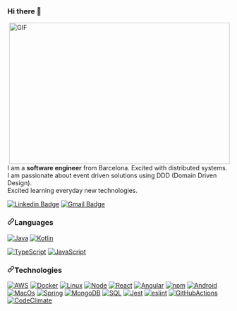 ### Hi there 👋
<!--
**avall/avall** is a ✨ _special_ ✨ repository because its `README.md` (this file) appears on your GitHub profile.

Here are some ideas to get you started:

- 🔭 I’m currently working on ...
- 🌱 I’m currently learning ...
- 👯 I’m looking to collaborate on ...
- 🤔 I’m looking for help with ...
- 💬 Ask me about ...
- 📫 How to reach me: ...
- 😄 Pronouns: ...
- ⚡ Fun fact: ...
-->
<p><a target="_blank" rel="noopener noreferrer" href="https://github.com/abhisheknaiidu/abhisheknaiidu/blob/master/code.gif?raw=true"><img align="right" alt="GIF" src="https://github.com/abhisheknaiidu/abhisheknaiidu/raw/master/code.gif?raw=true" width="500" height="320" style="max-width:100%;"></a></p>
<p>I am a <strong>software engineer</strong> from Barcelona. Excited with distributed systems. I am passionate about event driven solutions using DDD (Domain Driven Design).</br>
Excited learning everyday new technologies.</p>
<p><a href="https://www.linkedin.com/in/alex-vall-09a2b25/" rel="nofollow"><img src="https://camo.githubusercontent.com/b835418fa17dc1cdb5e090c1db872b2509babff5bf9a3602bf598aeb2adcebcd/68747470733a2f2f696d672e736869656c64732e696f2f62616467652f2d66657272616f626f782d626c75653f7374796c653d666c61742d737175617265266c6f676f3d4c696e6b6564696e266c6f676f436f6c6f723d7768697465266c696e6b3d68747470733a2f2f7777772e6c696e6b6564696e2e636f6d2f696e2f6361726c6f732d66657272616f2d61303934363962372f" alt="Linkedin Badge" data-canonical-src="https://img.shields.io/badge/-ferraobox-blue?style=flat-square&amp;logo=Linkedin&amp;logoColor=white&amp;link=https://www.linkedin.com/in/alex-vall-09a2b25/" style="max-width:100%;"></a>
<a href="mailto:alex.vall.mainou@gmail.com"><img src="https://camo.githubusercontent.com/3855179cea0d2718c02e81c6064ea4bac035d9267b848515d2622529c2530d9c/68747470733a2f2f696d672e736869656c64732e696f2f62616467652f2d66657272616f626f7840676d61696c2e636f6d2d6331343433383f7374796c653d666c61742d737175617265266c6f676f3d476d61696c266c6f676f436f6c6f723d7768697465266c696e6b3d6d61696c746f3a66657272616f626f7840676d61696c2e636f6d" alt="Gmail Badge" data-canonical-src="https://img.shields.io/badge/-alex.vall.mainou@gmail.com-c14438?style=flat-square&amp;logo=Gmail&amp;logoColor=white&amp;link=mailto:alex.vall.mainou@gmail.com" style="max-width:100%;"></a></p>
<h3><a id="user-content-languages" class="anchor" aria-hidden="true" href="#languages"><svg class="octicon octicon-link" viewBox="0 0 16 16" version="1.1" width="16" height="16" aria-hidden="true"><path fill-rule="evenodd" d="M7.775 3.275a.75.75 0 001.06 1.06l1.25-1.25a2 2 0 112.83 2.83l-2.5 2.5a2 2 0 01-2.83 0 .75.75 0 00-1.06 1.06 3.5 3.5 0 004.95 0l2.5-2.5a3.5 3.5 0 00-4.95-4.95l-1.25 1.25zm-4.69 9.64a2 2 0 010-2.83l2.5-2.5a2 2 0 012.83 0 .75.75 0 001.06-1.06 3.5 3.5 0 00-4.95 0l-2.5 2.5a3.5 3.5 0 004.95 4.95l1.25-1.25a.75.75 0 00-1.06-1.06l-1.25 1.25a2 2 0 01-2.83 0z"></path></svg></a>Languages</h3>
<p>
<a target="_blank" rel="noopener noreferrer" href="https://camo.githubusercontent.com/4a6e72af302f06613ef9375d1bd0cfed0592654a0eb667fed54633f688004f4b/68747470733a2f2f696d672e736869656c64732e696f2f62616467652f2d4a6176612d3030303f266c6f676f3d4a617661266c6f676f436f6c6f723d303037333936"><img src="https://camo.githubusercontent.com/4a6e72af302f06613ef9375d1bd0cfed0592654a0eb667fed54633f688004f4b/68747470733a2f2f696d672e736869656c64732e696f2f62616467652f2d4a6176612d3030303f266c6f676f3d4a617661266c6f676f436f6c6f723d303037333936" alt="Java" data-canonical-src="https://img.shields.io/badge/-Java-000?&amp;logo=Java&amp;logoColor=007396" style="max-width:100%;"></a>
<a target="_blank" rel="noopener noreferrer" href="https://camo.githubusercontent.com/522a270b0c7a36d25f25c98a4933e81dceaaef5bba4d7233ec05577efdcbf5e1/68747470733a2f2f696d672e736869656c64732e696f2f62616467652f2d4b6f746c696e2d3030303f6c6f676f3d6b6f746c696e266c6f676f436f6c6f723d303037333936"><img src="https://camo.githubusercontent.com/522a270b0c7a36d25f25c98a4933e81dceaaef5bba4d7233ec05577efdcbf5e1/68747470733a2f2f696d672e736869656c64732e696f2f62616467652f2d4b6f746c696e2d3030303f6c6f676f3d6b6f746c696e266c6f676f436f6c6f723d303037333936" alt="Kotlin" data-canonical-src="https://img.shields.io/badge/-Kotlin-000?logo=kotlin&amp;logoColor=007396" style="max-width:100%;"></a></p>
<a target="_blank" rel="noopener noreferrer" href="https://camo.githubusercontent.com/0e2611d64293f3676d77ce51169403831b38612be97ade095abebd1350c1b12a/68747470733a2f2f696d672e736869656c64732e696f2f62616467652f2d547970655363726970742d3030303f266c6f676f3d54797065536372697074"><img src="https://camo.githubusercontent.com/0e2611d64293f3676d77ce51169403831b38612be97ade095abebd1350c1b12a/68747470733a2f2f696d672e736869656c64732e696f2f62616467652f2d547970655363726970742d3030303f266c6f676f3d54797065536372697074" alt="TypeScript" data-canonical-src="https://img.shields.io/badge/-TypeScript-000?&amp;logo=TypeScript" style="max-width:100%;"></a>
<a target="_blank" rel="noopener noreferrer" href="https://camo.githubusercontent.com/e05eaf8bb60da08c9b55036474c4e1f86a4c9ce6e3360d43cc97335309dba6b0/68747470733a2f2f696d672e736869656c64732e696f2f62616467652f2d4a6176615363726970742d3030303f266c6f676f3d4a617661536372697074"><img src="https://camo.githubusercontent.com/e05eaf8bb60da08c9b55036474c4e1f86a4c9ce6e3360d43cc97335309dba6b0/68747470733a2f2f696d672e736869656c64732e696f2f62616467652f2d4a6176615363726970742d3030303f266c6f676f3d4a617661536372697074" alt="JavaScript" data-canonical-src="https://img.shields.io/badge/-JavaScript-000?&amp;logo=JavaScript" style="max-width:100%;"></a>

<h3><a id="user-content-technologies" class="anchor" aria-hidden="true" href="#technologies"><svg class="octicon octicon-link" viewBox="0 0 16 16" version="1.1" width="16" height="16" aria-hidden="true"><path fill-rule="evenodd" d="M7.775 3.275a.75.75 0 001.06 1.06l1.25-1.25a2 2 0 112.83 2.83l-2.5 2.5a2 2 0 01-2.83 0 .75.75 0 00-1.06 1.06 3.5 3.5 0 004.95 0l2.5-2.5a3.5 3.5 0 00-4.95-4.95l-1.25 1.25zm-4.69 9.64a2 2 0 010-2.83l2.5-2.5a2 2 0 012.83 0 .75.75 0 001.06-1.06 3.5 3.5 0 00-4.95 0l-2.5 2.5a3.5 3.5 0 004.95 4.95l1.25-1.25a.75.75 0 00-1.06-1.06l-1.25 1.25a2 2 0 01-2.83 0z"></path></svg></a>Technologies</h3>
<p><a target="_blank" rel="noopener noreferrer" href="https://camo.githubusercontent.com/ca1ee2827d565c2c5567e699f3de6ab1e8522d15fff9a0c765c256786b73f232/68747470733a2f2f696d672e736869656c64732e696f2f62616467652f2d4157532d3030303f266c6f676f3d416d617a6f6e2d415753266c6f676f436f6c6f723d463930"><img src="https://camo.githubusercontent.com/ca1ee2827d565c2c5567e699f3de6ab1e8522d15fff9a0c765c256786b73f232/68747470733a2f2f696d672e736869656c64732e696f2f62616467652f2d4157532d3030303f266c6f676f3d416d617a6f6e2d415753266c6f676f436f6c6f723d463930" alt="AWS" data-canonical-src="https://img.shields.io/badge/-AWS-000?&amp;logo=Amazon-AWS&amp;logoColor=F90" style="max-width:100%;"></a>
<a target="_blank" rel="noopener noreferrer" href="https://camo.githubusercontent.com/d55267447719050ab5ebca59a39b16b7161fb1231c85105dc7485cb21f4ca449/68747470733a2f2f696d672e736869656c64732e696f2f62616467652f2d446f636b65722d3030303f266c6f676f3d446f636b6572"><img src="https://camo.githubusercontent.com/d55267447719050ab5ebca59a39b16b7161fb1231c85105dc7485cb21f4ca449/68747470733a2f2f696d672e736869656c64732e696f2f62616467652f2d446f636b65722d3030303f266c6f676f3d446f636b6572" alt="Docker" data-canonical-src="https://img.shields.io/badge/-Docker-000?&amp;logo=Docker" style="max-width:100%;"></a>
<a target="_blank" rel="noopener noreferrer" href="https://camo.githubusercontent.com/8d54368e90c38948f928f835a0984a7eaaac2788a34446560d21ebf449ec4724/68747470733a2f2f696d672e736869656c64732e696f2f62616467652f2d4c696e75782d3030303f266c6f676f3d4c696e7578"><img src="https://camo.githubusercontent.com/8d54368e90c38948f928f835a0984a7eaaac2788a34446560d21ebf449ec4724/68747470733a2f2f696d672e736869656c64732e696f2f62616467652f2d4c696e75782d3030303f266c6f676f3d4c696e7578" alt="Linux" data-canonical-src="https://img.shields.io/badge/-Linux-000?&amp;logo=Linux" style="max-width:100%;"></a>
<a target="_blank" rel="noopener noreferrer" href="https://camo.githubusercontent.com/fa827798d232c864201ff80f1447952384bf89ab1002d90ddf9e1fb856959ff0/68747470733a2f2f696d672e736869656c64732e696f2f62616467652f2d4e6f64654a732d3030303f266c6f676f3d6e6f64652d646f742d6a73"><img src="https://camo.githubusercontent.com/fa827798d232c864201ff80f1447952384bf89ab1002d90ddf9e1fb856959ff0/68747470733a2f2f696d672e736869656c64732e696f2f62616467652f2d4e6f64654a732d3030303f266c6f676f3d6e6f64652d646f742d6a73" alt="Node" data-canonical-src="https://img.shields.io/badge/-NodeJs-000?&amp;logo=node-dot-js" style="max-width:100%;"></a>
<a target="_blank" rel="noopener noreferrer" href="https://camo.githubusercontent.com/6424c761a99e4d5a5dba0f726fd292a299dc8e695868dce735863ddd6ec753f3/68747470733a2f2f696d672e736869656c64732e696f2f62616467652f2d52656163742d3030303f266c6f676f3d5265616374"><img src="https://camo.githubusercontent.com/6424c761a99e4d5a5dba0f726fd292a299dc8e695868dce735863ddd6ec753f3/68747470733a2f2f696d672e736869656c64732e696f2f62616467652f2d52656163742d3030303f266c6f676f3d5265616374" alt="React" data-canonical-src="https://img.shields.io/badge/-React-000?&amp;logo=React" style="max-width:100%;"></a>
<a target="_blank" rel="noopener noreferrer" href="https://camo.githubusercontent.com/3cdfc83821f6de9fbbb989c813d9a6376e834637701278a7002b66d71a23b9b2/68747470733a2f2f696d672e736869656c64732e696f2f62616467652f2d416e67756c61722d3030303f266c6f676f3d416e67756c6172"><img src="https://camo.githubusercontent.com/3cdfc83821f6de9fbbb989c813d9a6376e834637701278a7002b66d71a23b9b2/68747470733a2f2f696d672e736869656c64732e696f2f62616467652f2d416e67756c61722d3030303f266c6f676f3d416e67756c6172" alt="Angular" data-canonical-src="https://img.shields.io/badge/-Angular-000?&amp;logo=Angular" style="max-width:100%;"></a>
<a target="_blank" rel="noopener noreferrer" href="https://camo.githubusercontent.com/d22383aafa04c2861d0ecbb94b3160a49c717068a732c4b017809daa451af0ff/68747470733a2f2f696d672e736869656c64732e696f2f62616467652f2d6e706d2d3030303f266c6f676f3d6e706d"><img src="https://camo.githubusercontent.com/d22383aafa04c2861d0ecbb94b3160a49c717068a732c4b017809daa451af0ff/68747470733a2f2f696d672e736869656c64732e696f2f62616467652f2d6e706d2d3030303f266c6f676f3d6e706d" alt="npm" data-canonical-src="https://img.shields.io/badge/-npm-000?&amp;logo=npm" style="max-width:100%;"></a>
<a target="_blank" rel="noopener noreferrer" href="https://camo.githubusercontent.com/467ddb9dbcc4d99c0a65bb5b13ccd876c3a55b5a3a813b4afdae56ba382dc528/68747470733a2f2f696d672e736869656c64732e696f2f62616467652f2d416e64726f69642d3030303f266c6f676f3d416e64726f6964"><img src="https://camo.githubusercontent.com/467ddb9dbcc4d99c0a65bb5b13ccd876c3a55b5a3a813b4afdae56ba382dc528/68747470733a2f2f696d672e736869656c64732e696f2f62616467652f2d416e64726f69642d3030303f266c6f676f3d416e64726f6964" alt="Android" data-canonical-src="https://img.shields.io/badge/-Android-000?&amp;logo=Android" style="max-width:100%;"></a>
<a target="_blank" rel="noopener noreferrer" href="https://camo.githubusercontent.com/56c3d48602566a0ea914fcf1b41d7c9ede77bb27b8958d72c9a871cc91036e7a/68747470733a2f2f696d672e736869656c64732e696f2f62616467652f2d4d61634f732d3030303f266c6f676f3d4d61634f73"><img src="https://camo.githubusercontent.com/56c3d48602566a0ea914fcf1b41d7c9ede77bb27b8958d72c9a871cc91036e7a/68747470733a2f2f696d672e736869656c64732e696f2f62616467652f2d4d61634f732d3030303f266c6f676f3d4d61634f73" alt="MacOs" data-canonical-src="https://img.shields.io/badge/-MacOs-000?&amp;logo=MacOs" style="max-width:100%;"></a>
<a target="_blank" rel="noopener noreferrer" href="https://camo.githubusercontent.com/3336e60f272eeeeb4856b0cd0f533e50731f71bc63ef353a6ac3e26f976d81d6/68747470733a2f2f696d672e736869656c64732e696f2f62616467652f2d537072696e672d3030303f266c6f676f3d537072696e67"><img src="https://camo.githubusercontent.com/3336e60f272eeeeb4856b0cd0f533e50731f71bc63ef353a6ac3e26f976d81d6/68747470733a2f2f696d672e736869656c64732e696f2f62616467652f2d537072696e672d3030303f266c6f676f3d537072696e67" alt="Spring" data-canonical-src="https://img.shields.io/badge/-Spring-000?&amp;logo=Spring" style="max-width:100%;"></a>
<a target="_blank" rel="noopener noreferrer" href="https://camo.githubusercontent.com/0f1312779385be04f33e5c7aff10475c78314184a65a2cfad9bfae1a8604c5f8/68747470733a2f2f696d672e736869656c64732e696f2f62616467652f2d4d6f6e676f44422d3030303f266c6f676f3d6d6f6e676f6462"><img src="https://camo.githubusercontent.com/0f1312779385be04f33e5c7aff10475c78314184a65a2cfad9bfae1a8604c5f8/68747470733a2f2f696d672e736869656c64732e696f2f62616467652f2d4d6f6e676f44422d3030303f266c6f676f3d6d6f6e676f6462" alt="MongoDB" data-canonical-src="https://img.shields.io/badge/-MongoDB-000?&amp;logo=mongodb" style="max-width:100%;"></a>
<a target="_blank" rel="noopener noreferrer" href="https://camo.githubusercontent.com/60a3ac562cd5f72985377d0cc4c34ea9cb1c948fce0668385d8b32cbf5a90247/68747470733a2f2f696d672e736869656c64732e696f2f62616467652f2d53514c2d3030303f266c6f676f3d4d7953514c"><img src="https://camo.githubusercontent.com/60a3ac562cd5f72985377d0cc4c34ea9cb1c948fce0668385d8b32cbf5a90247/68747470733a2f2f696d672e736869656c64732e696f2f62616467652f2d53514c2d3030303f266c6f676f3d4d7953514c" alt="SQL" data-canonical-src="https://img.shields.io/badge/-SQL-000?&amp;logo=MySQL" style="max-width:100%;"></a>
<a target="_blank" rel="noopener noreferrer" href="https://camo.githubusercontent.com/a57ce9a9c5102d80a8e0d525e73e4b005205d54d815c768c8561cfb7b83715a4/68747470733a2f2f696d672e736869656c64732e696f2f62616467652f2d6a6573742d3030303f266c6f676f3d6a657374"><img src="https://camo.githubusercontent.com/a57ce9a9c5102d80a8e0d525e73e4b005205d54d815c768c8561cfb7b83715a4/68747470733a2f2f696d672e736869656c64732e696f2f62616467652f2d6a6573742d3030303f266c6f676f3d6a657374" alt="Jest" data-canonical-src="https://img.shields.io/badge/-jest-000?&amp;logo=jest" style="max-width:100%;"></a>
<a target="_blank" rel="noopener noreferrer" href="https://camo.githubusercontent.com/c38a952c473af5602de39e86a7e10d1766268a4d6f8bd2663a3ab073120d39fe/68747470733a2f2f696d672e736869656c64732e696f2f62616467652f2d65736c696e742d3030303f266c6f676f3d65736c696e74"><img src="https://camo.githubusercontent.com/c38a952c473af5602de39e86a7e10d1766268a4d6f8bd2663a3ab073120d39fe/68747470733a2f2f696d672e736869656c64732e696f2f62616467652f2d65736c696e742d3030303f266c6f676f3d65736c696e74" alt="eslint" data-canonical-src="https://img.shields.io/badge/-eslint-000?&amp;logo=eslint" style="max-width:100%;"></a>
<a target="_blank" rel="noopener noreferrer" href="https://camo.githubusercontent.com/ddd605e2afaf5262b290fcdfc3bdc155f631a7b5e741554a28514c643ae9800d/68747470733a2f2f696d672e736869656c64732e696f2f62616467652f2d476974487562416374696f6e732d3030303f266c6f676f3d6769746875622d616374696f6e73"><img src="https://camo.githubusercontent.com/ddd605e2afaf5262b290fcdfc3bdc155f631a7b5e741554a28514c643ae9800d/68747470733a2f2f696d672e736869656c64732e696f2f62616467652f2d476974487562416374696f6e732d3030303f266c6f676f3d6769746875622d616374696f6e73" alt="GitHubActions" data-canonical-src="https://img.shields.io/badge/-GitHubActions-000?&amp;logo=github-actions" style="max-width:100%;"></a>
<a target="_blank" rel="noopener noreferrer" href="https://camo.githubusercontent.com/8df98cf21e866e3c3ca60aa95bbcfadb9c912c670eef0df4e39cbbb6437fcf50/68747470733a2f2f696d672e736869656c64732e696f2f62616467652f2d436f6465436c696d6174652d3030303f266c6f676f3d636f64652d636c696d617465"><img src="https://camo.githubusercontent.com/8df98cf21e866e3c3ca60aa95bbcfadb9c912c670eef0df4e39cbbb6437fcf50/68747470733a2f2f696d672e736869656c64732e696f2f62616467652f2d436f6465436c696d6174652d3030303f266c6f676f3d636f64652d636c696d617465" alt="CodeClimate" data-canonical-src="https://img.shields.io/badge/-CodeClimate-000?&amp;logo=code-climate" style="max-width:100%;"></a></p>
